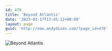 ```yaml
---
id: 478
title: 'Beyond Atlantis'
date: '2023-03-17T13:45:12+00:00'
layout: page
guid: 'http://new.andydixon.com/?page_id=478'
---
```


![Beyond Atlantis](https://i0.wp.com/assets.g8x2.ldn.idrivee2-23.com/posters/Beyond%20Atlantis%2001.jpg?w=1200&ssl=1 "Beyond Atlantis")